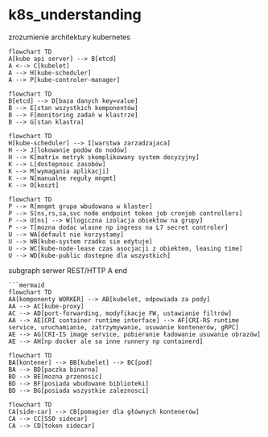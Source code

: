 # k8s_understanding
zrozumienie architektury kubernetes

```mermaid
flowchart TD
A[kube api server] --> B[etcd]
A <--> C[kubelet]
A --> H[kube-scheduler]
A --> P[kube-controler-manager]
```
```mermaid
flowchart TD
B[etcd] --> D[baza danych key=value]
B --> E[stan wszystkich komponentów]
B --> F[monitoring zadań w klastrze]
B --> G[stan klastra]
```
```mermaid
flowchart TD
H[kube-scheduler] --> I[warstwa zarzadzajaca]
H --> J[lokowanie podów do nodów]
H --> K[matrix metryk skomplikowany system decyzyjny]
K --> L[dostepnosc zasobów]
K --> M[wymagania aplikacji]
K --> N[manualne reguły mngmt]
K --> O[koszt]
```
```mermaid
flowchart TD
P --> R[mngmt grupa wbudowana w klaster]
P --> S[ns,rs,sa,svc node endpoint token job cronjob controllers]
P --> U[ns] --> W[logiczna izolacja obiektow na grupy]
P --> T[mozna dodac wlasne np ingress na L7 secret controler]
U --> WA[default nie korzystamy]
U --> WB[kube-system rzadko sie edytuje]
U --> WC[kube-node-lease czas asocjacji z obiektem, leasing time]
U --> WD[kube-public dostepne dla wszystkich]
```
subgraph serwer REST/HTTP
A
end
```
```mermaid
flowchart TD
AA[komponenty WORKER] --> AB[kubelet, odpowiada za pody]
AA --> AC[kube-proxy]
AC --> AD[port-forwarding, modyfikacje FW, ustawianie filtrów]
AA --> AE[CRI container runtime interface] --> AF[CRI-RS runtime service, uruchamianie, zatrzymywanie, usuwanie kontenerów, gRPC]
AE --> AG[CRI-IS image service, pobieranie ładowanie usuwanie obrazów]
AE --> AH[np docker ale sa inne runnery np containerd]
```
```mermaid
flowchart TD
BA[kontener] --> BB[kubelet] --> BC[pod]
BA --> BD[paczka binarna]
BD --> BE[mozna przenosic]
BD --> BF[posiada wbudowane biblioteki]
BD --> BG[posiada wszystkie zaleznosci]
```
```mermaid
flowchart TD
CA[side-car] --> CB[pomagier dla głównych kontenerów]
CA --> CC[SSO sidecar]
CA --> CD[token sidecar] 
```
